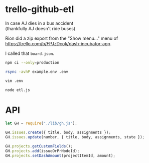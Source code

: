 # trello-github-etl

In case AJ dies in a bus accident \
(thankfully AJ doesn't ride buses)

Rion did a zip export from the "Show menu..." menu of
<https://trello.com/b/FPJzDcok/dash-incubator-app>.

I called that `board.json`.

```bash
npm ci --only=production

rsync -avhP example.env .env

vim .env

node etl.js
```

# API

```js
let GH = require("./lib/gh.js");

GH.issues.create({ title, body, assignments });
GH.issues.update(number, { title, body, assignments, state });

GH.projects.getCustomFields();
GH.projects.add(issueOrPrNodeId);
GH.projects.setDashAmount(projectItemId, amount);
```
